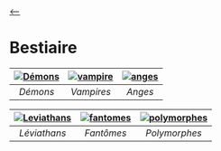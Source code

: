 
[ <-- ](../index.md)

# **Bestiaire**

| [![Démons](https://github.com/user-attachments/assets/b20bf367-65c2-4374-bbf8-a5914be3ffad)](../bestiaire/demon) | [![vampire](https://github.com/user-attachments/assets/39cf19c6-5316-41e9-a3a4-0e196e6dcb7e)](../bestiaire/vampire) | [![anges](https://github.com/user-attachments/assets/d1a556d3-2ac3-416d-b599-5c2a692a8410)](../bestiaire/ange)  | 
| :---------------------------: | :---------------------------: | :---------------------------: | 
|         *Démons*              |          *Vampires*           |             *Anges*           |    

| [![Leviathans](https://github.com/user-attachments/assets/f75d747d-1d97-47c9-9400-71c261f4acd0)](../bestiaire/leviathan) | [![fantomes](https://github.com/user-attachments/assets/44c602bc-dc1f-4e87-aef6-5d00b796cfaa)](../bestiaire/fantome) | [![polymorphes](https://github.com/user-attachments/assets/b699aa0f-bc66-45ac-ac6e-ed45fe90bde3)](../bestiaire/polymorphes) |
| :---------------------------: | :---------------------------: | :---------------------------: | 
|         *Léviathans*          |          *Fantômes*           |          *Polymorphes*        |    
